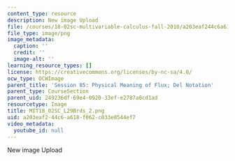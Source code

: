 ```yaml
---
content_type: resource
description: New image Upload
file: /courses/18-02sc-multivariable-calculus-fall-2010/a203eaf244c6a618f062c033e0544ef7_MIT18_02SC_L29Brds_2.png
file_type: image/png
image_metadata:
  caption: ''
  credit: ''
  image-alt: ''
learning_resource_types: []
license: https://creativecommons.org/licenses/by-nc-sa/4.0/
ocw_type: OCWImage
parent_title: 'Session 85: Physical Meaning of Flux; Del Notation'
parent_type: CourseSection
parent_uid: 249236df-69e4-0920-33ef-e2787a0cd1ad
resourcetype: Image
title: MIT18_02SC_L29Brds_2.png
uid: a203eaf2-44c6-a618-f062-c033e0544ef7
video_metadata:
  youtube_id: null
---
```

New image Upload